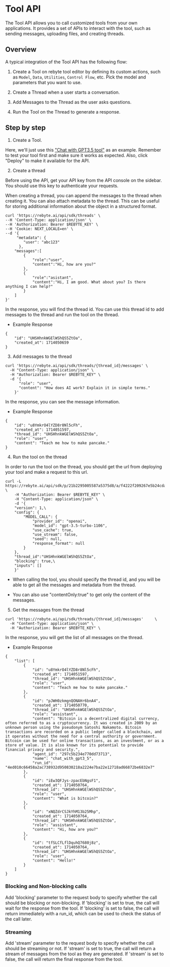 # Tool API

The Tool API allows you to call customized tools from your own applications. It provides a set of APIs to interact with the tool, such as sending messages, uploading files, and creating threads.

## Overview

A typical integration of the Tool API has the following flow:

1. Create a Tool on rebyte tool editor by defining its custom actions, such as `Model`, `Data`, `Utilities`, `Control Flow`, etc. Pick the model and parameters that you want to use.

2. Create a Thread when a user starts a conversation.

3. Add Messages to the Thread as the user asks questions.

4. Run the Tool on the Thread to generate a response.

## Step by step

1. Create a Tool.

Here, we'll just use this ["Chat with GPT3.5 tool"](https://rebyte.ai/p/21b2295005587a5375d8/callable/f4222f209267e5b24cda/editor) as an example. Remember to test your tool first and make sure it works as expected. Also, click "Deploy" to make it available for the API.

2. Create a thread

Before using the API, get your API key from the API console on the sidebar. You should use this key to authenticate your requests.


When creating a thread, you can append the messages to the thread when creating it.
You can also attach metadata to the thread. This can be useful for storing additional information about the object in a structured format.


```shell
curl 'https://rebyte.ai/api/sdk/threads' \
--H 'Content-Type: application/json' \
--H 'Authorization: Bearer $REBYTE_KEY' \
--H 'Cookie: NEXT_LOCALE=en' \
--d '{
     "metadata": {
        "user": "abc123"
      },
    "messages":[
        {
            "role":"user",
            "content":"Hi, how are you?"
        },
        {
            "role":"asistant",
            "content":"Hi, I am good. What about you? Is there anything I can help?"
        }
    ]
}'
```

In the response, you will find the thread id. You can use this thread id to add messages to the thread and run the tool on the thread.

* Example Response 
  
```shell
{
    "id": "UHSHhnkWGElWShQS5ZtOa",
    "created_at": 1714050659
}
```

3. Add messages to the thread

```shell
curl 'https://rebyte.ai/api/sdk/threads/{thread_id}/messages' \
  -H "Content-Type: application/json" \
  -H "Authorization: Bearer $REBYTE_KEY" \
  -d '{
      "role": "user",
      "content": "How does AI work? Explain it in simple terms."
    }'
```

In the response, you can see the message information.

* Example Response

```shell
{
    "id": "u8YmkrO4lYZD8r8Nl5cFh",
    "created_at": 1714051597,
    "thread_id": "UHSHhnkWGElWShQS5ZtOa",
    "role": "user",
    "content": "Teach me how to make pancake."
}
```

4. Run the tool on the thread

In order to run the tool on the thread, you should get the url from deploying your tool and make a request to this url.

```shell
curl -L https://rebyte.ai/api/sdk/p/21b2295005587a5375d8/a/f4222f209267e5b24cda/r \
    -H "Authorization: Bearer $REBYTE_KEY" \
    -H "Content-Type: application/json" \
    -d '{
    "version": 1,\
    "config": {
        "MODEL_CALL": {
            "provider_id": "openai",
            "model_id": "gpt-3.5-turbo-1106",
            "use_cache": true,
            "use_stream": false,
            "seed": null,
            "response_format": null
        }
    },
    "thread_id":"UHSHhnkWGElWShQS5ZtOa",
    "blocking": true,\
    "inputs": []
    }'
```

* When calling the tool, you should specify the thread id, and you will be able to get all the messages and metadata from the thread.

* You can also use "contentOnly:true" to get only the content of the messages.


5. Get the messages from the thread

```shell
curl 'https://rebyte.ai/api/sdk/threads/{thread_id}/messages'     \
  -H "Content-Type: application/json" \
  -H "Authorization: Bearer $REBYTE_KEY" \
```

In the response, you will get the list of all messages on the thread.

* Example Response

```shell
{
    "list": [
        {
            "id": "u8YmkrO4lYZD8r8Nl5cFh",
            "created_at": 1714051597,
            "thread_id": "UHSHhnkWGElWShQS5ZtOa",
            "role": "user",
            "content": "Teach me how to make pancake."
        },
        {
            "id": "pJWH0zkmgnQONAHr6bnA4",
            "created_at": 1714050770,
            "thread_id": "UHSHhnkWGElWShQS5ZtOa",
            "role": "assistant",
            "content": "Bitcoin is a decentralized digital currency, often referred to as a cryptocurrency. It was created in 2009 by an unknown person using the pseudonym Satoshi Nakamoto. Bitcoin transactions are recorded on a public ledger called a blockchain, and it operates without the need for a central authority or government. Bitcoin can be used for online transactions, as an investment, or as a store of value. It is also known for its potential to provide financial privacy and security.",
            "agent_id": "297c5b234e770dd73713",
            "name": "chat_with_gpt3_5",
            "run_id": "4ed010c66458a2ac738932d950830218a2224e7ba22e12718ad66872be6832e7"
        },
        {
            "id": "iEw3QFJys-zpacEbNgsF1",
            "created_at": 1714050764,
            "thread_id": "UHSHhnkWGElWShQS5ZtOa",
            "role": "user",
            "content": "What is bitcoin?"
        },
        {
            "id": "xNQZdrCSJkYhM13b25Mhp",
            "created_at": 1714050764,
            "thread_id": "UHSHhnkWGElWShQS5ZtOa",
            "role": "assistant",
            "content": "Hi, how are you?"
        },
        {
            "id": "tfSLCfLflDquhQ7680j8z",
            "created_at": 1714050764,
            "thread_id": "UHSHhnkWGElWShQS5ZtOa",
            "role": "user",
            "content": "Hello!"
        }
    ]
}
```

### Blocking and Non-blocking calls
Add 'blocking' parameter to the request body to specify whether the call should be blocking or non-blocking. If 'blocking' is set to true, the call will wait for the response from the tool. If 'blocking' is set to false, the call will return immediately with a run_id, which can be used to check the status of the call later.

### Streaming
Add 'stream' parameter to the request body to specify whether the call should be streaming or not. If 'stream' is set to true, the call will return a stream of messages from the tool as they are generated. If 'stream' is set to false, the call will return the final response from the tool.

